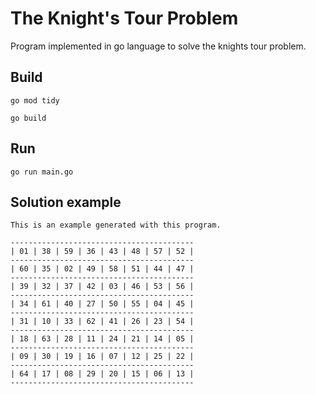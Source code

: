 # The Knight's Tour Problem

Program implemented in go language to solve the knights tour problem.


## Build

```
go mod tidy

go build
```

## Run

```
go run main.go
```

## Solution example

```
This is an example generated with this program.

-----------------------------------------
| 01 | 38 | 59 | 36 | 43 | 48 | 57 | 52 | 
-----------------------------------------
| 60 | 35 | 02 | 49 | 58 | 51 | 44 | 47 | 
-----------------------------------------
| 39 | 32 | 37 | 42 | 03 | 46 | 53 | 56 | 
-----------------------------------------
| 34 | 61 | 40 | 27 | 50 | 55 | 04 | 45 | 
-----------------------------------------
| 31 | 10 | 33 | 62 | 41 | 26 | 23 | 54 | 
-----------------------------------------
| 18 | 63 | 28 | 11 | 24 | 21 | 14 | 05 | 
-----------------------------------------
| 09 | 30 | 19 | 16 | 07 | 12 | 25 | 22 | 
-----------------------------------------
| 64 | 17 | 08 | 29 | 20 | 15 | 06 | 13 | 
-----------------------------------------

```
